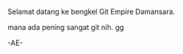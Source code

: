 <html>
<title> Bengkel Git </title>
<body>

Selamat datang ke bengkel Git
Empire Damansara.


mana ada pening sangat git nih. gg

-AE-


</body>

</html>
